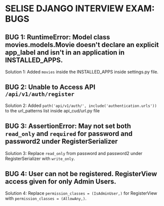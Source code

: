 # SELISE DJANGO INTERVIEW EXAM: BUGS

## BUG 1: RuntimeError: Model class movies.models.Movie doesn't declare an explicit app_label and isn't in an application in INSTALLED_APPS.

Solution 1: Added `movies` inside the INSTALLED_APPS inside settings.py file.


## BUG 2: Unable to Access API `/api/v1/auth/register`

Solution 2: Added `path('api/v1/auth/', include('authentication.urls'))` to the url_patterns list inside api_cud/url.py file


## BUG 3: AssertionError: May not set both `read_only` and `required` for password  and password2 under RegisterSerializer

Solution 3: Replace `read_only` from password and password2 under RegisterSerializer with `write_only`.

## BUG 4: User can not be registered.  RegisterView access given for only Admin Users.

Solution 4: Replace `permission_classes = (IsAdminUser,)` for RegisterView with `permission_classes = (AllowAny,)`.